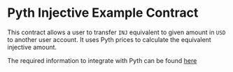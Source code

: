 # Pyth Injective Example Contract
This contract allows a user to transfer `INJ` equivalent to given amount in `USD` to another user account. 
It uses Pyth prices to calculate the equivalent injective amount. 

The required information to integrate with Pyth can be found [here](https://docs.pyth.network/pythnet-price-feeds/cosmwasm)